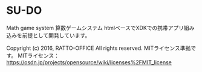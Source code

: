 # SU-DO
Math game system 
算数ゲームシステム
htmlベースでXDKでの携帯アプリ組み込みを前提として開発しています。

Copyright (c) 2016, RATTO-OFFICE All rights reserved.
MITライセンス準拠です。
MITライセンス：https://osdn.jp/projects/opensource/wiki/licenses%2FMIT_license

